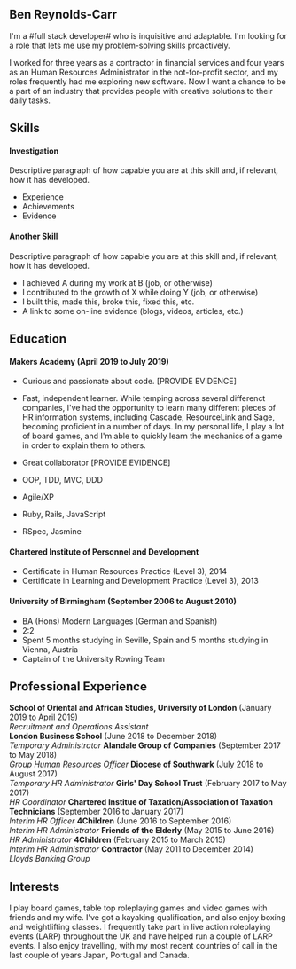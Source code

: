 ## Ben Reynolds-Carr

I'm a #full stack developer# who is inquisitive and adaptable. I'm looking for a role that lets me use my problem-solving skills proactively. 

I worked for three years as a contractor in financial services and four years as an Human Resources Administrator in the not-for-profit sector, and my roles frequently had me exploring new software. Now I want a chance to be a part of an industry that provides people with creative solutions to their daily tasks. 

## Skills

#### Investigation

Descriptive paragraph of how capable you are at this skill and, if relevant, how it has developed.

- Experience
- Achievements
- Evidence

#### Another Skill

Descriptive paragraph of how capable you are at this skill and, if relevant, how it has developed.

- I achieved A during my work at B (job, or otherwise)
- I contributed to the growth of X while doing Y (job, or otherwise)
- I built this, made this, broke this, fixed this, etc.
- A link to some on-line evidence (blogs, videos, articles, etc.)

## Education

#### Makers Academy (April 2019 to July 2019)

- Curious and passionate about code. [PROVIDE EVIDENCE]
- Fast, independent learner. While temping across several differenct companies, I've had the opportunity to learn many different pieces of HR information systems, including Cascade, ResourceLink and Sage, becoming proficient in a number of days. In my personal life, I play a lot of board games, and I'm able to quickly learn the mechanics of a game in order to explain them to others. 
- Great collaborator [PROVIDE EVIDENCE]

- OOP, TDD, MVC, DDD
- Agile/XP
- Ruby, Rails, JavaScript
- RSpec, Jasmine

#### Chartered Institute of Personnel and Development
- Certificate in Human Resources Practice (Level 3), 2014
- Certificate in Learning and Development Practice (Level 3), 2013

#### University of Birmingham (September 2006 to August 2010)

- BA (Hons) Modern Languages (German and Spanish)
- 2:2
- Spent 5 months studying in Seville, Spain and 5 months studying in Vienna, Austria
- Captain of the University Rowing Team

## Professional Experience

**School of Oriental and African Studies, University of London** (January 2019 to April 2019)    
*Recruitment and Operations Assistant*  
**London Business School** (June 2018 to December 2018)   
*Temporary Administrator* 
**Alandale Group of Companies** (September 2017 to May 2018)   
*Group Human Resources Officer* 
**Diocese of Southwark** (July 2018 to August 2017)   
*Temporary HR Administrator* 
**Girls' Day School Trust** (February 2017 to May 2017)   
*HR Coordinator* 
**Chartered Institue of Taxation/Association of Taxation Technicians** (September 2016 to January 2017)   
*Interim HR Officer* 
**4Children** (June 2016 to September 2016)   
*Interim HR Administrator* 
**Friends of the Elderly** (May 2015 to June 2016)   
*HR Administrator* 
**4Children** (February 2015 to March 2015)   
*Interim HR Administrator* 
**Contractor** (May 2011 to December 2014)   
*Lloyds Banking Group* 

## Interests

I play board games, table top roleplaying games and video games with friends and my wife. I've got a kayaking qualification, and also enjoy boxing and weightlifting classes. I frequently take part in live action roleplaying events (LARP) throughout the UK and have helped run a couple of LARP events. I also enjoy travelling, with my most recent countries of call in the last couple of years Japan, Portugal and Canada.